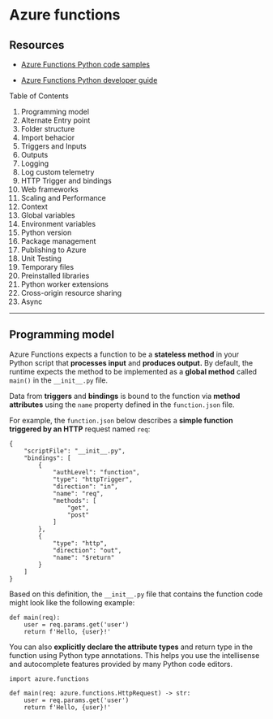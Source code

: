 # Azure functions

## Resources

* [Azure Functions Python code samples](https://docs.microsoft.com/en-us/samples/browse/?products=azure-functions&languages=python)

* [Azure Functions Python developer guide](https://docs.microsoft.com/en-us/azure/azure-functions/functions-reference-python?tabs=asgi%2Cazurecli-linux%2Capplication-level)

Table of Contents

1. Programming model
2. Alternate Entry point
3. Folder structure
4. Import behacior
5. Triggers and Inputs
6. Outputs
7. Logging
8. Log custom telemetry
9. HTTP Trigger and bindings
10. Web frameworks
11. Scaling and Performance
12. Context
13. Global variables
14. Environment variables
15. Python version
16. Package management
17. Publishing to Azure
18. Unit Testing
19. Temporary files
20. Preinstalled libraries
21. Python worker extensions
22. Cross-origin resource sharing
23. Async


---

## Programming model

Azure Functions expects a function to be a **stateless method** in your Python script that **processes input** and **produces output.**
By default, the runtime expects the method to be implemented as a **global method** called `main()` in the `__init__.py` file.

Data from **triggers** and **bindings** is bound to the function via **method attributes** using the `name` property defined in the `function.json` file.

For example, the `function.json` below describes a **simple function triggered by an HTTP** request named `req`:

```{json}
{
    "scriptFile": "__init__.py",
    "bindings": [
        {
            "authLevel": "function",
            "type": "httpTrigger",
            "direction": "in",
            "name": "req",
            "methods": [
                "get",
                "post"
            ]
        },
        {
            "type": "http",
            "direction": "out",
            "name": "$return"
        }
    ]
}
```

Based on this definition, the `__init__.py` file that contains the function code might look like the following example:

```{python}
def main(req):
    user = req.params.get('user')
    return f'Hello, {user}!'
```

You can also **explicitly declare the attribute types** and return type in the function using Python type annotations. This helps you use the intellisense and autocomplete features provided by many Python code editors.

```{python}
import azure.functions

def main(req: azure.functions.HttpRequest) -> str:
    user = req.params.get('user')
    return f'Hello, {user}!'
```